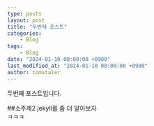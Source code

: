 ```yaml
---
type: posts
layout: post
title: "두번재 포스트"
categories:
    - Blog
tags: 
    - Blog
date: "2024-01-10 00:00:00 +0900"
last_modified_at: "2024-01-10 00:00:00 +0900"
author: tomataler
---
```


두번째 포스트입니다.

##소주제2
jekyll를 좀 더 알아보자<br/>
ㅋㅋㅋ